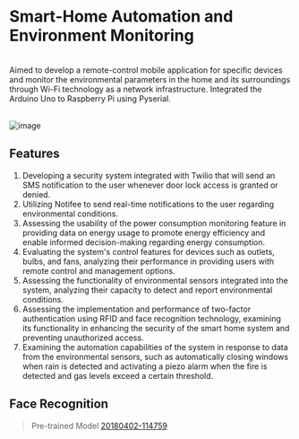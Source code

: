 # Smart-Home Automation and Environment Monitoring
<br>
Aimed to develop a remote-control mobile application for specific devices and monitor the environmental parameters in the home and its surroundings through Wi-Fi technology as a network infrastructure. Integrated the Arduino Uno to Raspberry Pi using Pyserial. <br><br>

![image](https://github.com/leanmyself/Smart-Home/assets/99194388/89ea4ac1-09be-4ba6-af86-5d9b5a8075ce)

## Features
1. Developing a security system integrated with Twilio that will send an SMS notification to the user whenever door lock access is granted or denied.
2. Utilizing Notifee to send real-time notifications to the user regarding environmental conditions.
3. Assessing the usability of the power consumption monitoring feature in providing data on energy usage to promote energy efficiency and enable informed decision-making regarding energy consumption.
4. Evaluating the system's control features for devices such as outlets, bulbs, and fans, analyzing their performance in providing users with remote control and management options.
5. Assessing the functionality of environmental sensors integrated into the system, analyzing their capacity to detect and report environmental conditions.
6. Assessing the implementation and performance of two-factor authentication using RFID and face recognition technology, examining its functionality in enhancing the security of the smart home system and preventing unauthorized access.
7. Examining the automation capabilities of the system in response to data from the environmental sensors, such as automatically closing windows when rain is detected and activating a piezo alarm when the fire is detected and gas levels exceed a certain threshold.

## Face Recognition 

> Pre-trained Model
 [20180402-114759]([Facenet](https://github.com/davidsandberg/facenet)https://github.com/davidsandberg/facenet)

